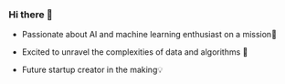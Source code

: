 ### Hi there 👋

- Passionate about AI and machine learning enthusiast on a mission🚀

- Excited to unravel the complexities of data and algorithms 👀

- Future startup creator in the making💡
